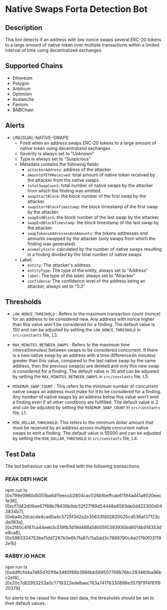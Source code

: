 # Native Swaps Forta Detection Bot

## Description

This bot detects if an address with low nonce swaps several ERC-20 tokens to a large 
amount of native token over multiple transactions within a limited interval of time 
using decentralized exchanges. 


## Supported Chains

- Ethereum
- Polygon
- Arbitrum
- Optimism
- Avalanche
- Fantom
- BNBChain


## Alerts

- UNUSUAL-NATIVE-SWAPS
  - Fired when an address swaps ERC-20 tokens to a large amount of native token using decentralized exchanges
  - Severity is always set to "Unknown" 
  - Type is always set to "Suspicious"
  - Metadata contains the following fields: 
    - `attackerAddress`: address of the attacker
    - `amountOfETHReceived`: total amount of native token received by the attacker from the native swaps .
    - `totalSwapCount`: total number of native swaps by the attacker from which the finding was emitted.
    - `swapStartBlock`: the block number of the first swap by the attacker.
    - `swapStartBlockTimestamp`: the block timestamp of the first swap by the attacker.
    - `swapEndBlock`: the block number of the last swap by the attacker.
    - `swapEndBlockTimestamp`: the block timestamp of the last swap by the attacker.
    - `swapTokensAddressesAndAmounts`: the tokens addresses and amounts swapped by the attacker
       (only swaps from which the finding was generated)
    - `anomalyScore`: calculated by the number of native swaps resulting in a finding divided by the total
       number of native swaps
  - Label:
    - `entity`: The attacker's address
    - `entityType`: The type of the entity, always set to "Address"
    - `label`: The type of the label, always set to "Attacker"
    - `confidence`: The confidence level of the address being an attacker, always set to "0.3"

## Thresholds
  - `LOW_NONCE_THRESHOLD` : Refers to the maximum transaction count (nonce) for an address to be considered  new. Any address with nonce higher than this value won't be considered for a finding. The default value is 150 and can be adjusted by setting the `LOW_NONCE_THRESHOLD` in `src/constants` file, L3.

  - `MAX_MINUTES_BETWEEN_SWAPS` : Refers to the maximum time interval(minutes) between swaps to be considered concurrent. If there is a new native swap by an address with a time difference(in minutes) greater than this value, compared to the last native swap by the same address, then the previous swap(s) are deleted and only this new swap is considered for a finding. The default value is 30 and can be adjusted by setting the `MAX_MINUTES_BETWEEN_SWAPS` in `src/constants` file, L5.

  - `MINIMUM_SWAP_COUNT` : This refers to the minimum number of concurrent native swaps an address must make
  for it to be considered for a finding. Any number of native swaps by an address below this value won't emit a finding even if all other conditions are fullfilled. The default value is 2 and can be adjusted by setting the `MINIMUM_SWAP_COUNT` in `src/constants` file, L1.

  - `MIN_DOLLAR_THRESHOLD`: This refers to the minimum dollar amount that must be received by an address across multiple concurrent native swaps to emit a finding. The default value is 55000 and can be adjusted by setting the `MIN_DOLLAR_THRESHOLD` in `src/constants` file, L4.

## Test Data

The bot behaviour can be verified with the following transactions:
### PEAK DEFI HACK
npm run tx  [0x799e0960d5051ba6d11eeccb2804cac026b1beffcab61194ad41a8020eec1e36],[0xcf7d42d06ee67f68b78439b9dc52f27f89d54448e8593de0d422300d043834b7],[0xba4c2dcacda4cad0a4c5725f3d2a2e35633fd02820025cd536af37123cda083a],[0x2f40c4167ca44eeb3c519fb3d19d488a58005f0393930bd6014b918353de8ca8],[0x5983334753be11dd7267b0e6b7fa87c11a0dd3c7886790c4a01780f031192e1b]

### RABBY.IO HACK
npm run tx [0xddffcfd4a7d85d701f9e3485f88b3966bb589507706b76bc293460ba96bc2ef4],[0x20c7d62953253a0c7718322ede8aec763a74176330898e35797914f81f920379]

for alerts to be raised for these test data, the thresholds should be set to their default values.

